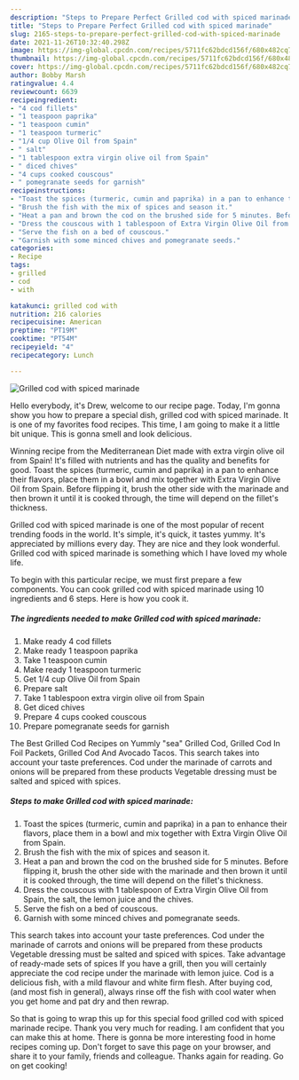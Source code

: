```yaml
---
description: "Steps to Prepare Perfect Grilled cod with spiced marinade"
title: "Steps to Prepare Perfect Grilled cod with spiced marinade"
slug: 2165-steps-to-prepare-perfect-grilled-cod-with-spiced-marinade
date: 2021-11-26T10:32:40.298Z
image: https://img-global.cpcdn.com/recipes/5711fc62bdcd156f/680x482cq70/grilled-cod-with-spiced-marinade-recipe-main-photo.jpg
thumbnail: https://img-global.cpcdn.com/recipes/5711fc62bdcd156f/680x482cq70/grilled-cod-with-spiced-marinade-recipe-main-photo.jpg
cover: https://img-global.cpcdn.com/recipes/5711fc62bdcd156f/680x482cq70/grilled-cod-with-spiced-marinade-recipe-main-photo.jpg
author: Bobby Marsh
ratingvalue: 4.4
reviewcount: 6639
recipeingredient:
- "4 cod fillets"
- "1 teaspoon paprika"
- "1 teaspoon cumin"
- "1 teaspoon turmeric"
- "1/4 cup Olive Oil from Spain"
- " salt"
- "1 tablespoon extra virgin olive oil from Spain"
- " diced chives"
- "4 cups cooked couscous"
- " pomegranate seeds for garnish"
recipeinstructions:
- "Toast the spices (turmeric, cumin and paprika) in a pan to enhance their flavors, place them in a bowl and mix together with Extra Virgin Olive Oil from Spain."
- "Brush the fish with the mix of spices and season it."
- "Heat a pan and brown the cod on the brushed side for 5 minutes. Before flipping it, brush the other side with the marinade and then brown it until it is cooked through, the time will depend on the fillet&#39;s thickness."
- "Dress the couscous with 1 tablespoon of Extra Virgin Olive Oil from Spain, the salt, the lemon juice and the chives."
- "Serve the fish on a bed of couscous."
- "Garnish with some minced chives and pomegranate seeds."
categories:
- Recipe
tags:
- grilled
- cod
- with

katakunci: grilled cod with 
nutrition: 216 calories
recipecuisine: American
preptime: "PT19M"
cooktime: "PT54M"
recipeyield: "4"
recipecategory: Lunch

---
```



![Grilled cod with spiced marinade](https://img-global.cpcdn.com/recipes/5711fc62bdcd156f/680x482cq70/grilled-cod-with-spiced-marinade-recipe-main-photo.jpg)

Hello everybody, it's Drew, welcome to our recipe page. Today, I'm gonna show you how to prepare a special dish, grilled cod with spiced marinade. It is one of my favorites food recipes. This time, I am going to make it a little bit unique. This is gonna smell and look delicious.

Winning recipe from the Mediterranean Diet made with extra virgin olive oil from Spain! It&#39;s filled with nutrients and has the quality and benefits for good. Toast the spices (turmeric, cumin and paprika) in a pan to enhance their flavors, place them in a bowl and mix together with Extra Virgin Olive Oil from Spain. Before flipping it, brush the other side with the marinade and then brown it until it is cooked through, the time will depend on the fillet&#39;s thickness.

Grilled cod with spiced marinade is one of the most popular of recent trending foods in the world. It's simple, it's quick, it tastes yummy. It's appreciated by millions every day. They are nice and they look wonderful. Grilled cod with spiced marinade is something which I have loved my whole life.


To begin with this particular recipe, we must first prepare a few components. You can cook grilled cod with spiced marinade using 10 ingredients and 6 steps. Here is how you cook it.

<!--inarticleads1-->

##### The ingredients needed to make Grilled cod with spiced marinade:

1. Make ready 4 cod fillets
1. Make ready 1 teaspoon paprika
1. Take 1 teaspoon cumin
1. Make ready 1 teaspoon turmeric
1. Get 1/4 cup Olive Oil from Spain
1. Prepare  salt
1. Take 1 tablespoon extra virgin olive oil from Spain
1. Get  diced chives
1. Prepare 4 cups cooked couscous
1. Prepare  pomegranate seeds for garnish


The Best Grilled Cod Recipes on Yummly &#34;sea&#34; Grilled Cod, Grilled Cod In Foil Packets, Grilled Cod And Avocado Tacos. This search takes into account your taste preferences. Cod under the marinade of carrots and onions will be prepared from these products Vegetable dressing must be salted and spiced with spices. 

<!--inarticleads2-->

##### Steps to make Grilled cod with spiced marinade:

1. Toast the spices (turmeric, cumin and paprika) in a pan to enhance their flavors, place them in a bowl and mix together with Extra Virgin Olive Oil from Spain.
1. Brush the fish with the mix of spices and season it.
1. Heat a pan and brown the cod on the brushed side for 5 minutes. Before flipping it, brush the other side with the marinade and then brown it until it is cooked through, the time will depend on the fillet&#39;s thickness.
1. Dress the couscous with 1 tablespoon of Extra Virgin Olive Oil from Spain, the salt, the lemon juice and the chives.
1. Serve the fish on a bed of couscous.
1. Garnish with some minced chives and pomegranate seeds.


This search takes into account your taste preferences. Cod under the marinade of carrots and onions will be prepared from these products Vegetable dressing must be salted and spiced with spices. Take advantage of ready-made sets of spices If you have a grill, then you will certainly appreciate the cod recipe under the marinade with lemon juice. Cod is a delicious fish, with a mild flavour and white firm flesh. After buying cod, (and most fish in general), always rinse off the fish with cool water when you get home and pat dry and then rewrap. 

So that is going to wrap this up for this special food grilled cod with spiced marinade recipe. Thank you very much for reading. I am confident that you can make this at home. There is gonna be more interesting food in home recipes coming up. Don't forget to save this page on your browser, and share it to your family, friends and colleague. Thanks again for reading. Go on get cooking!
